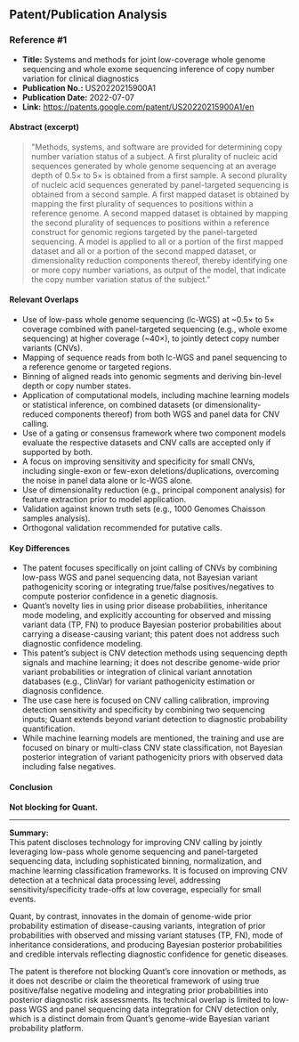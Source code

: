 ## Patent/Publication Analysis

### Reference #1

- **Title:** Systems and methods for joint low-coverage whole genome sequencing and whole exome sequencing inference of copy number variation for clinical diagnostics
- **Publication No.:** US20220215900A1
- **Publication Date:** 2022-07-07
- **Link:** https://patents.google.com/patent/US20220215900A1/en

#### Abstract (excerpt)

> "Methods, systems, and software are provided for determining copy number variation status of a subject. A first plurality of nucleic acid sequences generated by whole genome sequencing at an average depth of 0.5× to 5× is obtained from a first sample. A second plurality of nucleic acid sequences generated by panel-targeted sequencing is obtained from a second sample. A first mapped dataset is obtained by mapping the first plurality of sequences to positions within a reference genome. A second mapped dataset is obtained by mapping the second plurality of sequences to positions within a reference construct for genomic regions targeted by the panel-targeted sequencing. A model is applied to all or a portion of the first mapped dataset and all or a portion of the second mapped dataset, or dimensionality reduction components thereof, thereby identifying one or more copy number variations, as output of the model, that indicate the copy number variation status of the subject."

#### Relevant Overlaps

- Use of low-pass whole genome sequencing (lc-WGS) at ~0.5× to 5× coverage combined with panel-targeted sequencing (e.g., whole exome sequencing) at higher coverage (~40×), to jointly detect copy number variants (CNVs).
- Mapping of sequence reads from both lc-WGS and panel sequencing to a reference genome or targeted regions.
- Binning of aligned reads into genomic segments and deriving bin-level depth or copy number states.
- Application of computational models, including machine learning models or statistical inference, on combined datasets (or dimensionality-reduced components thereof) from both WGS and panel data for CNV calling.
- Use of a gating or consensus framework where two component models evaluate the respective datasets and CNV calls are accepted only if supported by both.
- A focus on improving sensitivity and specificity for small CNVs, including single-exon or few-exon deletions/duplications, overcoming the noise in panel data alone or lc-WGS alone.
- Use of dimensionality reduction (e.g., principal component analysis) for feature extraction prior to model application.
- Validation against known truth sets (e.g., 1000 Genomes Chaisson samples analysis).
- Orthogonal validation recommended for putative calls.

#### Key Differences

- The patent focuses specifically on joint calling of CNVs by combining low-pass WGS and panel sequencing data, not Bayesian variant pathogenicity scoring or integrating true/false positives/negatives to compute posterior confidence in a genetic diagnosis.
- Quant’s novelty lies in using prior disease probabilities, inheritance mode modeling, and explicitly accounting for observed and missing variant data (TP, FN) to produce Bayesian posterior probabilities about carrying a disease-causing variant; this patent does not address such diagnostic confidence modeling.
- This patent’s subject is CNV detection methods using sequencing depth signals and machine learning; it does not describe genome-wide prior variant probabilities or integration of clinical variant annotation databases (e.g., ClinVar) for variant pathogenicity estimation or diagnosis confidence.
- The use case here is focused on CNV calling calibration, improving detection sensitivity and specificity by combining two sequencing inputs; Quant extends beyond variant detection to diagnostic probability quantification.
- While machine learning models are mentioned, the training and use are focused on binary or multi-class CNV state classification, not Bayesian posterior integration of variant pathogenicity priors with observed data including false negatives.

#### Conclusion

**Not blocking for Quant.**

---

**Summary:**  
This patent discloses technology for improving CNV calling by jointly leveraging low-pass whole genome sequencing and panel-targeted sequencing data, including sophisticated binning, normalization, and machine learning classification frameworks. It is focused on improving CNV detection at a technical data processing level, addressing sensitivity/specificity trade-offs at low coverage, especially for small events.

Quant, by contrast, innovates in the domain of genome-wide prior probability estimation of disease-causing variants, integration of prior probabilities with observed and missing variant statuses (TP, FN), mode of inheritance considerations, and producing Bayesian posterior probabilities and credible intervals reflecting diagnostic confidence for genetic diseases.

The patent is therefore not blocking Quant’s core innovation or methods, as it does not describe or claim the theoretical framework of using true positive/false negative modeling and integrating prior probabilities into posterior diagnostic risk assessments. Its technical overlap is limited to low-pass WGS and panel sequencing data integration for CNV detection only, which is a distinct domain from Quant’s genome-wide Bayesian variant probability platform.
